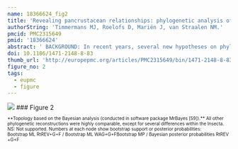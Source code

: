 ```yaml
---
name: 18366624_fig2
title: 'Revealing pancrustacean relationships: phylogenetic analysis of ribosomal protein genes places Collembola (springtails) in a monophyletic Hexapoda and reinforces the discrepancy between mitochondrial and nuclear DNA markers.'
authorString: 'Timmermans MJ, Roelofs D, Mariën J, van Straalen NM.'
pmcid: PMC2315649
pmid: '18366624'
abstract: ' BACKGROUND: In recent years, several new hypotheses on phylogenetic relations among arthropods have been proposed on the basis of DNA sequences. One of the challenged hypotheses is the monophyly of hexapods. This discussion originated from analyses based on mitochondrial DNA datasets that, due to an unusual positioning of Collembola, suggested that the hexapod body plan evolved at least twice. Here, we re-evaluate the position of Collembola using ribosomal protein gene sequences. RESULTS: In total 48 ribosomal proteins were obtained for the collembolan Folsomia candida. These 48 sequences were aligned with sequence data on 35 other ecdysozoans. Each ribosomal protein gene was available for 25% to 86% of the taxa. However, the total sequence information was unequally distributed over the taxa and ranged between 4% and 100%. A concatenated dataset was constructed (5034 inferred amino acids in length), of which ~66% of the positions were filled. Phylogenetic tree reconstructions, using Maximum Likelihood, Maximum Parsimony, and Bayesian methods, resulted in a topology that supports monophyly of Hexapoda. CONCLUSION: Although ribosomal proteins in general may not evolve independently, they once more appear highly valuable for phylogenetic reconstruction. Our analyses clearly suggest that Hexapoda is monophyletic. This underpins the inconsistency between nuclear and mitochondrial datasets when analyzing pancrustacean relationships. Caution is needed when applying mitochondrial markers in deep phylogeny.'
doi: 10.1186/1471-2148-8-83
thumb_url: 'http://europepmc.org/articles/PMC2315649/bin/1471-2148-8-83-2.gif'
figure_no: 2
tags:
  - eupmc
  - figure
---
```

<img src='http://europepmc.org/articles/PMC2315649/bin/1471-2148-8-83-2.jpg' style='max-height: 300px'>
### Figure 2
<p style='font-size: 10px;'>**Topology based on the Bayesian analysis (conducted in software package MrBayes [59]).** All other phylogenetic reconstructions were highly comparable, except for several differences within the Insecta. NS: Not supported. Numbers at each node show bootstrap support or posterior probabilities: <inline-formula><mml:math id="M1" name="1471-2148-8-83-i1" overflow="scroll"><mml:semantics><mml:mrow><mml:mtable columnalign="left"><mml:mtr columnalign="left"><mml:mtd columnalign="left"><mml:mrow><mml:mtext>Bootstrap&nbsp;ML&nbsp;RtREV+G+F&nbsp;/&nbsp;Bootstrap&nbsp;ML&nbsp;WAG+G+F</mml:mtext></mml:mrow></mml:mtd></mml:mtr><mml:mtr columnalign="left"><mml:mtd columnalign="left"><mml:mrow><mml:mtext>Bootstrap&nbsp;MP&nbsp;/&nbsp;Bayesian&nbsp;posterior&nbsp;probabilities&nbsp;RtREV+G+F</mml:mtext></mml:mrow></mml:mtd></mml:mtr></mml:mtable></mml:mrow></mml:semantics></mml:math></inline-formula></p>